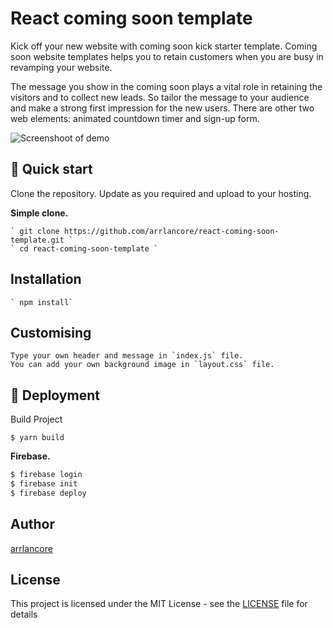 # React coming soon template

Kick off your new website with coming soon kick starter template.
Coming soon website templates helps you to retain customers when you are busy in revamping your website.

The message you show in the coming soon plays a vital role in retaining the visitors and to collect new leads. So tailor the message to your audience and make a strong first impression for the new users.
There are other two web elements: animated countdown timer and  sign-up form.

![Screenshoot of demo](https://user-images.githubusercontent.com/16473868/47648801-21516480-dba1-11e8-8ff8-2091c13aadcb.png)

## 🚀 Quick start

Clone the repository. Update as you required and upload to your hosting.

**Simple clone.**

    ` git clone https://github.com/arrlancore/react-coming-soon-template.git `
    ` cd react-coming-soon-template `


## Installation

    ` npm install`

## Customising

    Type your own header and message in `index.js` file.
    You can add your own background image in `layout.css` file.

## 🚀 Deployment
Build Project

    $ yarn build

**Firebase.**
```sh
$ firebase login
$ firebase init
$ firebase deploy
```

## Author

[arrlancore](https://github.com/arrlancore)

## License

This project is licensed under the MIT License - see the [LICENSE](LICENSE) file for details

